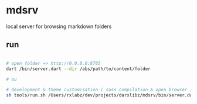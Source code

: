# mdsrv

local server for browsing markdown folders 

## run

```bash

# open folder => http://0.0.0.0:8765
dart /bin/server.dart --dir /abs/path/to/content/folder 

# ou 

# development & theme customisation ( sass compilation & open browser ) 
sh tools/run.sh /Users/rxlabz/dev/projects/darxlibz/mdsrv/bin/server.dart /Users/rxlabz/dev/notes/

```
